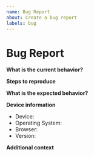```yaml
---
name: Bug Report
about: Create a bug report
labels: bug
---
```

<!-- How to create task lists with clickable checkboxes: -->
<!-- https://help.github.com/en/articles/about-task-lists -->
# Bug Report

**What is the current behavior?**
<!-- A clear and concise description of what the bug is. -->


**Steps to reproduce**
<!-- Steps to reproduce the behavior, best provided as a list. -->
<!-- 1. Go to '…' -->
<!-- 2. Click on '…' -->
<!-- If applicable, add screenshots to help explain the problem. -->
<!-- Please only add small snippets of code directly into the issue. -->


**What is the expected behavior?**
<!-- "It should work" is not a good explanation. ;-) -->
<!-- Please explain exactly the expected behavior. -->


**Device information**
<!-- If there is a Sentry issue link to it instead providing additional information manually. -->

-   Device:
-   Operating System:
-   Browser:
-   Version:

**Additional context**
<!-- Please add any other context about the problem here. -->
